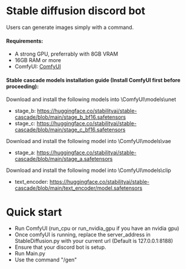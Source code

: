 # **Stable diffusion discord bot**
Users can generate images simply with a command.


#### Requirements:
- A strong GPU, preferrably with 8GB VRAM
- 16GB RAM or more
- ComfyUI: [ComfyUI](https://github.com/comfyanonymous/ComfyUI)
#### Stable cascade models installation guide (Install ComfyUI first before proceeding):
Download and install the following models into \ComfyUI\models\unet
- stage_b: https://huggingface.co/stabilityai/stable-cascade/blob/main/stage_b_bf16.safetensors
- stage_c: https://huggingface.co/stabilityai/stable-cascade/blob/main/stage_c_bf16.safetensors
  
Download and install the following model into \ComfyUI\models\vae
- stage_a: https://huggingface.co/stabilityai/stable-cascade/blob/main/stage_a.safetensors
  
Download and install the following model into \ComfyUI\models\clip
- text_encoder: https://huggingface.co/stabilityai/stable-cascade/blob/main/text_encoder/model.safetensors
# **Quick start**
- Run ComfyUI (run_cpu or run_nvidia_gpu if you have an nvidia gpu)
- Once comfyUI is running, replace the server_address in StableDiffusion.py with your current url (Default is 127.0.0.1:8188)
- Ensure that your discord bot is setup.
- Run Main.py
- Use the command "/gen"
